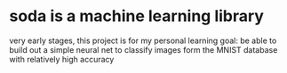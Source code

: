 # soda is a machine learning library
very early stages, this project is for my personal learning 
goal: be able to build out a simple neural net to classify images form the MNIST database with relatively high accuracy
